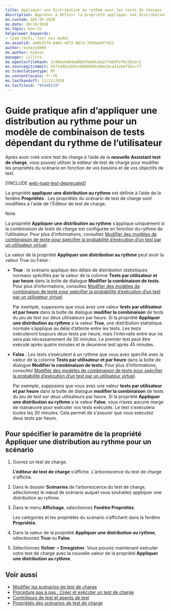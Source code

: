 ```yaml
---
title: Appliquer une distribution au rythme pour les tests de charges
description: Apprenez à définir la propriété appliquer une distribution au rythme pour un test de charge à l’aide de l’Fenêtre Propriétés.
ms.custom: SEO-VS-2020
ms.date: 10/19/2016
ms.topic: how-to
helpviewer_keywords:
- load tests, test mix model
ms.assetid: ae8b35f9-d465-4d72-8d7d-7b56ae6ffd22
author: mikejo5000
ms.author: mikejo
manager: jillfra
ms.openlocfilehash: 2c966eb9b4ad0bbf8e00c8a27fd69fef0c59cbc1
ms.sourcegitcommit: 02f14db142dce68d084dcb0a19ca41a16f5bccff
ms.translationtype: MT
ms.contentlocale: fr-FR
ms.lasthandoff: 11/23/2020
ms.locfileid: "95440119"
---
```

# <a name="how-to-apply-distribution-to-pacing-delay-for-a-user-pace-test-mix-model"></a>Guide pratique afin d’appliquer une distribution au rythme pour un modèle de combinaison de tests dépendant du rythme de l’utilisateur

Après avoir créé votre test de charge à l’aide de la **nouvelle Assistant test de charge**, vous pouvez utiliser la éditeur de test de charge pour modifier les propriétés du scénario en fonction de vos besoins et de vos objectifs de test.

[!INCLUDE [web-load-test-deprecated](includes/web-load-test-deprecated.md)]

La propriété **appliquer une distribution au rythme** est définie à l’aide de la fenêtre **Propriétés** . Les propriétés du scénario de test de charge sont modifiées à l'aide de l'Éditeur de test de charge.

> [!NOTE]
> La propriété **Appliquer une distribution au rythme** s’applique uniquement si la *combinaison de tests de charge* est configurée en fonction du rythme de l’utilisateur. Pour plus d’informations, consultez [Modifier des modèles de combinaison de texte pour spécifier la probabilité d’exécution d’un test par un utilisateur virtuel](../test/edit-test-mix-models-to-specify-the-probability-of-a-virtual-user-running-a-test.md).

La valeur de la propriété **Appliquer une distribution au rythme** peut avoir la valeur True ou False :

- **True** : le scénario applique des délais de distribution statistiques normaux spécifiés par la valeur de la colonne **Tests par utilisateur et par heure** dans la boîte de dialogue **Modifier la combinaison de tests**. Pour plus d’informations, consultez [Modifier des modèles de combinaison de texte pour spécifier la probabilité d’exécution d’un test par un utilisateur virtuel](../test/edit-test-mix-models-to-specify-the-probability-of-a-virtual-user-running-a-test.md).

     Par exemple, supposons que vous avez une valeur **tests par utilisateur et par heure** dans la boîte de dialogue **modifier la combinaison** de tests du jeu de test sur deux utilisateurs par heure. Si la propriété **Appliquer une distribution au rythme** a la valeur **True**, une distribution statistique normale s’applique au délai d’attente entre les tests. Les tests exécuteront toujours deux tests par heure, mais l'intervalle entre eux ne sera pas nécessairement de 30 minutes. Le premier test peut être exécuté après quatre minutes et le deuxième test après 45 minutes.

- **False** : Les tests s’exécutent à un rythme que vous avez spécifié avec la valeur de la colonne **Tests par utilisateur et par heure** dans la boîte de dialogue **Modifier la combinaison de tests**. Pour plus d’informations, consultez [Modifier des modèles de combinaison de texte pour spécifier la probabilité d’exécution d’un test par un utilisateur virtuel](../test/edit-test-mix-models-to-specify-the-probability-of-a-virtual-user-running-a-test.md).

     Par exemple, supposons que vous avez une valeur **tests par utilisateur et par heure** dans la boîte de dialogue **modifier la combinaison** de tests du jeu de test sur deux utilisateurs par heure. Si la propriété **Appliquer une distribution au rythme** a la valeur **False**, vous n’avez aucune marge de manœuvre pour exécuter vos tests exécutés. Le test s'exécutera toutes les 30 minutes. Cela permet de s'assurer que vous exécutez deux tests par heure.

## <a name="to-specify-the-apply-distribution-to-pacing-delay-property-setting-for-a-scenario"></a>Pour spécifier le paramètre de la propriété Appliquer une distribution au rythme pour un scénario

1. Ouvrez un test de charge.

   **L’éditeur de test de charge** s’affiche. L'arborescence du test de charge s'affiche.

2. Dans le dossier **Scénarios** de l’arborescence du test de charge, sélectionnez le nœud de scénario auquel vous souhaitez appliquer une distribution au rythme.

3. Dans le menu **Affichage**, sélectionnez **Fenêtre Propriétés**.

   Les catégories et les propriétés du scénario s’affichent dans la fenêtre **Propriétés**.

4. Dans la valeur de la propriété **Appliquer une distribution au rythme**, sélectionnez **True** ou **False**.

5. Sélectionnez **fichier**  >  **Enregistrer**. Vous pouvez maintenant exécuter votre test de charge avec la nouvelle valeur de la propriété **Appliquer une distribution au rythme**.

## <a name="see-also"></a>Voir aussi

- [Modifier les scénarios de test de charge](../test/edit-load-test-scenarios.md)
- [Procédure pas à pas : Créer et exécuter un test de charge](../test/walkthrough-create-and-run-a-load-test.md)
- [Contrôleurs de test et agents de test](configure-test-agents-and-controllers-for-load-tests.md)
- [Propriétés des scénarios de test de charge](../test/load-test-scenario-properties.md)
